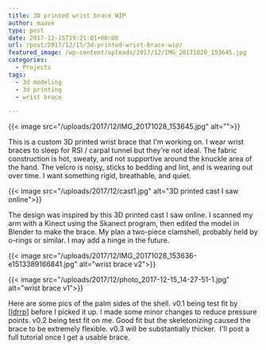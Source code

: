 ```yaml
---
title: 3D printed wrist brace WIP
author: maave
type: post
date: 2017-12-15T19:21:01+00:00
url: /post/2017/12/15/3d-printed-wrist-brace-wip/
featured_image: /wp-content/uploads/2017/12/IMG_20171028_153645.jpg
categories:
  - Projects
tags:
  - 3d modeling
  - 3d printing
  - wrist brace

---
```

{{< image src="/uploads/2017/12/IMG_20171028_153645.jpg" alt="">}}

This is a custom 3D printed wrist brace that I'm working on. I wear wrist braces to sleep for RSI / carpal tunnel but they're not ideal. The fabric construction is hot, sweaty, and not supportive around the knuckle area of the hand. The velcro is noisy, sticks to bedding and lint, and is wearing out over time. I want something rigid, breathable, and quiet.


{{< image src="/uploads/2017/12/cast1.jpg" alt="3D printed cast I saw online">}}

The design was inspired by this 3D printed cast I saw online. I scanned my arm with a Kinect using the Skanect program, then edited the model in Blender to make the brace. My plan a two-piece clamshell, probably held by o-rings or similar. I may add a hinge in the future.

<!--more-->

{{< image src="/uploads/2017/12/IMG_20171028_153636-e1513389166841.jpg" alt="wrist brace v2">}}

{{< image src="/uploads/2017/12/photo_2017-12-15_14-27-51-1.jpg" alt="wrist brace v1">}}

Here are some pics of the palm sides of the shell. v0.1 being test fit by [[ldrrp][4]] before I picked it up. I made some minor changes to reduce pressure points. v0.2 being test fit on me. Good fit but the skeletonizing caused the brace to be extremely flexible. v0.3 will be substantially thicker.  I'll post a full tutorial once I get a usable brace.

 [1]: /uploads/2017/12/IMG_20171028_153645.jpg
 [2]: /uploads/2017/12/IMG_20171028_153636-e1513389166841.jpg
 [3]: /uploads/2017/12/photo_2017-12-15_14-27-51-1.jpg
 [4]: https://blog.silocitylabs.com/post/author/ldrrp
